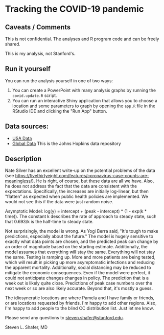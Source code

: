 # Tracking the COVID-19 pandemic

## Caveats / Comments

This is not confidential. The analyses and R program code and can be freely shared.

This is my analysis, not Stanford's. 

## Run it yourself

You can run the analysis yourself in one of two ways:

1. You can create a PowerPoint with many analysis graphs by running the `covid.update.R` script.
2. You can run an interactive Shiny application that allows you to choose a location and some parameters to graph by opening the `app.R` file in the RStudio IDE and clicking the "Run App" button.

## Data sources:

- [USA Data](https://usafactsstatic.blob.core.windows.net/public/data/covid-19/covid_confirmed_usafacts.csv)
- [Global Data](https://github.com/CSSEGISandData/COVID-19) This is the Johns Hopkins data repository

## Description

Nate Silver has an excellent write-up on the potential problems of the data (see https://fivethirtyeight.com/features/coronavirus-case-counts-are-meaningless/). He is right, of course, but these data are all we have. Also, he does not address the fact that the data are consistent with the expectations. Specifically, the increases are initially log-linear, but then "flatten" as expected when public health policies are implemented. We would not see this if the data were just random noise.

Asymptotic Model: log(y) = intercept + (peak - intercept) * (1 - exp(k * time)). The constant k describes the rate of approach to steady state, such that 0.693/k is the half-time to steady state. 

Not surprisingly, the model is wrong. As Yogi Berra said, "It's tough to make predictions, especially about the future." The model is hugely sensitive to exactly what data points are chosen, and the predicted peak can change by an order of magnitude based on the starting estimate. Additionally, the model assumes that everything will stay the same. Everything will not stay the same. Testing is ramping up. More and more patients are being tested, which will result in picking up more asymptomatic infections and reducing the apparent mortality. Additionally, social distancing may be reduced to mitigate the economic consequences. Even if the model were perfect, it could not anticipate changes changes in policy. The prediction that is a week out is likely quite close. Predictions of peak case numbers over the next week or so are also likely accurate. Beyond that, it's mostly a guess.

The idiosyncratic locations are where Pamela and I have family or friends, or are locations requested by friends. I'm happy to add other regions. Also, I'm happy to add people to the blind CC distribution list. Just let me know.

Please send any questions to steven.shafer@stanford.edu.

Steven L. Shafer, MD
